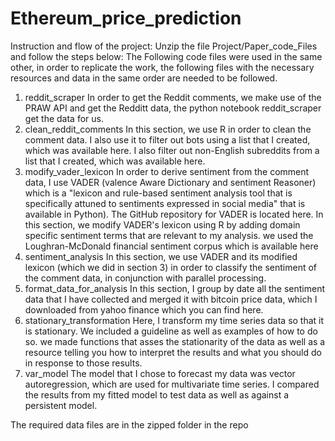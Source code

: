 # Ethereum_price_prediction

Instruction and flow of the project:
Unzip the file Project/Paper_code_Files and follow the steps below:
The Following code files were used in the same other, in order to replicate the work, the following files with the necessary resources and data in the same order are needed to be followed.
1. reddit_scraper
In order to get the Reddit comments, we make use of the PRAW API and get the Redditt data, the python notebook reddit_scraper get the data for us.
2. clean_reddit_comments
In this section, we use R in order to clean the comment data. I also use it to filter out bots using a list that I created, which was available here. I also filter out non-English subreddits from a list that I created, which was available here.
3. modify_vader_lexicon
In order to derive sentiment from the comment data, I use VADER (valence Aware Dictionary and sentiment Reasoner) which is a "lexicon and rule-based sentiment analysis tool that is specifically attuned to sentiments expressed in social media" that is available in Python). The GitHub repository for VADER is located here. In this section, we modify VADER's lexicon using R by adding domain specific sentiment terms that are relevant to my analysis. we used the Loughran-McDonald financial sentiment corpus which is available here
4. sentiment_analysis
In this section, we use VADER and its modified lexicon (which we did in section 3) in order to classify the sentiment of the comment data, in conjunction with parallel processing.
5. format_data_for_analysis
In this section, I group by date all the sentiment data that I have collected and merged it with bitcoin price data, which I downloaded from yahoo finance which you can find here.
6. stationary_transformation
Here, I transform my time series data so that it is stationary. We included a guideline as well as examples of how to do so. we made functions that asses the stationarity of the data as well as a resource telling you how to interpret the results and what you should do in response to those results.
7. var_model
The model that I chose to forecast my data was vector autoregression, which are used for multivariate time series. I compared the results from my fitted model to test data as well as against a persistent model.



The required data files are in the zipped folder in the repo
